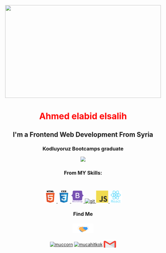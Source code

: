
 <img src="https://d.top4top.io/p_22721ro5x1.png" width=100% height=300px>
<h1 align="center" style='color:red'>Ahmed elabid elsalih</h1><h2 align="center">I'm a Frontend Web Development From Syria </h2>
<h3 align="center">Kodluyoruz Bootcamps graduate</h3>
<p align="center"> <img style='margin:auto' src="https://user-images.githubusercontent.com/85963951/168551381-e132edbb-2887-4172-8f2b-1f692d4ec660.png" ></p>
<h3 align="center">From MY Skills:</h3>

<br>

<p align="center"><a href="https://www.w3.org/html/" target="_blank" rel="noreferrer"> <img src="https://raw.githubusercontent.com/devicons/devicon/master/icons/html5/html5-original-wordmark.svg" alt="html5" width="40" height="40"/> </a>  <a href="https://www.w3schools.com/css/" target="_blank" rel="noreferrer"> <img src="https://raw.githubusercontent.com/devicons/devicon/master/icons/css3/css3-original-wordmark.svg" alt="css3" width="40" height="40"/> </a> <a href="https://getbootstrap.com" target="_blank" rel="noreferrer"> <img src="https://raw.githubusercontent.com/devicons/devicon/master/icons/bootstrap/bootstrap-plain-wordmark.svg" alt="bootstrap" width="40" height="40"/> </a> <a href="https://git-scm.com/" target="_blank" rel="noreferrer"> <img src="https://www.vectorlogo.zone/logos/git-scm/git-scm-icon.svg" alt="git" width="40" height="40"/> </a>  <a href="https://developer.mozilla.org/en-US/docs/Web/JavaScript" target="_blank" rel="noreferrer"> <img src="https://raw.githubusercontent.com/devicons/devicon/master/icons/javascript/javascript-original.svg" alt="javascript" width="40" height="40"/> </a> <a href="https://reactjs.org/" target="_blank" rel="noreferrer"> <img src="https://raw.githubusercontent.com/devicons/devicon/master/icons/react/react-original-wordmark.svg" alt="react" width="40" height="40"/> </a>  </a> </p>






<h3 align="center">Find Me</h3>
<h4 align="center"><img a src="https://github.com/HeshamAdel007/HeshamAdel007/blob/master/Assets/Handshake.gif" height="32px"> 
</h4>

<p align="center">
<a href="https://www.linkedin.com/in/ahmed-elabid-elsalih-ab7b7a171/" target="blank"><img align="center" src="https://raw.githubusercontent.com/rahuldkjain/github-profile-readme-generator/master/src/images/icons/Social/twitter.svg" alt="muccorn" height="30" width="40" /></a>
<a href="https://twitter.com/ElsalihAhmed" target="blank"><img align="center" src="https://raw.githubusercontent.com/rahuldkjain/github-profile-readme-generator/master/src/images/icons/Social/linked-in-alt.svg" alt="mucahitkok" height="30" width="40" /></a>
<a href="Ahmed.elabid.elsalih@gmail.com" target="blank"><img align="center" src="https://github.com/HeshamAdel007/HeshamAdel007/blob/master/Assets/Gmail.svg" alt="Ahmed" height="30" width="40" /></a>

</p>


